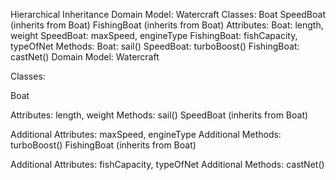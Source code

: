 Hierarchical Inheritance
Domain Model: Watercraft
Classes:
Boat
SpeedBoat (inherits from Boat)
FishingBoat (inherits from Boat)
Attributes:
Boat: length, weight
SpeedBoat: maxSpeed, engineType
FishingBoat: fishCapacity, typeOfNet
Methods:
Boat: sail()
SpeedBoat: turboBoost()
FishingBoat: castNet()
Domain Model: Watercraft

Classes:

Boat

Attributes: length, weight
Methods: sail()
SpeedBoat (inherits from Boat)

Additional Attributes: maxSpeed, engineType
Additional Methods: turboBoost()
FishingBoat (inherits from Boat)

Additional Attributes: fishCapacity, typeOfNet
Additional Methods: castNet()